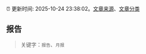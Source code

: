 :alarm_clock: 更新时间: 2025-10-24 23:38:02。[文章来源](/README.md)、[文章分类](/TAGS.md)

## 报告


> 关键字：`报告`、`月报`



